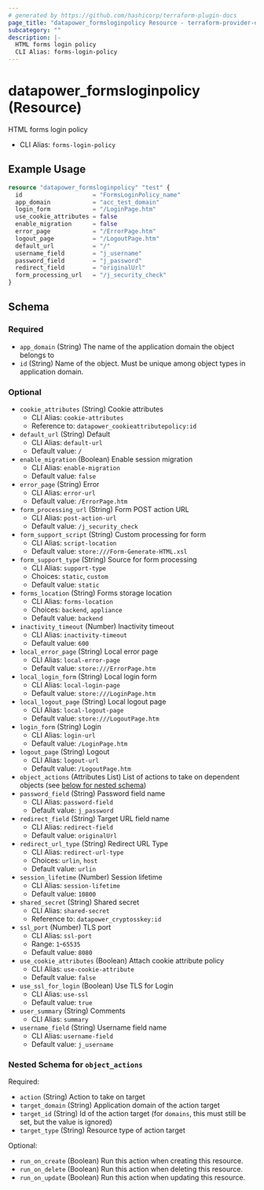 ```yaml
---
# generated by https://github.com/hashicorp/terraform-plugin-docs
page_title: "datapower_formsloginpolicy Resource - terraform-provider-datapower"
subcategory: ""
description: |-
  HTML forms login policy
  CLI Alias: forms-login-policy
---
```


# datapower_formsloginpolicy (Resource)

HTML forms login policy
  - CLI Alias: `forms-login-policy`

## Example Usage

```terraform
resource "datapower_formsloginpolicy" "test" {
  id                    = "FormsLoginPolicy_name"
  app_domain            = "acc_test_domain"
  login_form            = "/LoginPage.htm"
  use_cookie_attributes = false
  enable_migration      = false
  error_page            = "/ErrorPage.htm"
  logout_page           = "/LogoutPage.htm"
  default_url           = "/"
  username_field        = "j_username"
  password_field        = "j_password"
  redirect_field        = "originalUrl"
  form_processing_url   = "/j_security_check"
}
```

<!-- schema generated by tfplugindocs -->
## Schema

### Required

- `app_domain` (String) The name of the application domain the object belongs to
- `id` (String) Name of the object. Must be unique among object types in application domain.

### Optional

- `cookie_attributes` (String) Cookie attributes
  - CLI Alias: `cookie-attributes`
  - Reference to: `datapower_cookieattributepolicy:id`
- `default_url` (String) Default
  - CLI Alias: `default-url`
  - Default value: `/`
- `enable_migration` (Boolean) Enable session migration
  - CLI Alias: `enable-migration`
  - Default value: `false`
- `error_page` (String) Error
  - CLI Alias: `error-url`
  - Default value: `/ErrorPage.htm`
- `form_processing_url` (String) Form POST action URL
  - CLI Alias: `post-action-url`
  - Default value: `/j_security_check`
- `form_support_script` (String) Custom processing for form
  - CLI Alias: `script-location`
  - Default value: `store:///Form-Generate-HTML.xsl`
- `form_support_type` (String) Source for form processing
  - CLI Alias: `support-type`
  - Choices: `static`, `custom`
  - Default value: `static`
- `forms_location` (String) Forms storage location
  - CLI Alias: `forms-location`
  - Choices: `backend`, `appliance`
  - Default value: `backend`
- `inactivity_timeout` (Number) Inactivity timeout
  - CLI Alias: `inactivity-timeout`
  - Default value: `600`
- `local_error_page` (String) Local error page
  - CLI Alias: `local-error-page`
  - Default value: `store:///ErrorPage.htm`
- `local_login_form` (String) Local login form
  - CLI Alias: `local-login-page`
  - Default value: `store:///LoginPage.htm`
- `local_logout_page` (String) Local logout page
  - CLI Alias: `local-logout-page`
  - Default value: `store:///LogoutPage.htm`
- `login_form` (String) Login
  - CLI Alias: `login-url`
  - Default value: `/LoginPage.htm`
- `logout_page` (String) Logout
  - CLI Alias: `logout-url`
  - Default value: `/LogoutPage.htm`
- `object_actions` (Attributes List) List of actions to take on dependent objects (see [below for nested schema](#nestedatt--object_actions))
- `password_field` (String) Password field name
  - CLI Alias: `password-field`
  - Default value: `j_password`
- `redirect_field` (String) Target URL field name
  - CLI Alias: `redirect-field`
  - Default value: `originalUrl`
- `redirect_url_type` (String) Redirect URL Type
  - CLI Alias: `redirect-url-type`
  - Choices: `urlin`, `host`
  - Default value: `urlin`
- `session_lifetime` (Number) Session lifetime
  - CLI Alias: `session-lifetime`
  - Default value: `10800`
- `shared_secret` (String) Shared secret
  - CLI Alias: `shared-secret`
  - Reference to: `datapower_cryptosskey:id`
- `ssl_port` (Number) TLS port
  - CLI Alias: `ssl-port`
  - Range: `1`-`65535`
  - Default value: `8080`
- `use_cookie_attributes` (Boolean) Attach cookie attribute policy
  - CLI Alias: `use-cookie-attribute`
  - Default value: `false`
- `use_ssl_for_login` (Boolean) Use TLS for Login
  - CLI Alias: `use-ssl`
  - Default value: `true`
- `user_summary` (String) Comments
  - CLI Alias: `summary`
- `username_field` (String) Username field name
  - CLI Alias: `username-field`
  - Default value: `j_username`

<a id="nestedatt--object_actions"></a>
### Nested Schema for `object_actions`

Required:

- `action` (String) Action to take on target
- `target_domain` (String) Application domain of the action target
- `target_id` (String) Id of the action target (for `domains`, this must still be set, but the value is ignored)
- `target_type` (String) Resource type of action target

Optional:

- `run_on_create` (Boolean) Run this action when creating this resource.
- `run_on_delete` (Boolean) Run this action when deleting this resource.
- `run_on_update` (Boolean) Run this action when updating this resource.
